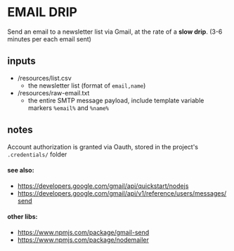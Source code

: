 # EMAIL DRIP

Send an email to a newsletter list via Gmail, at the rate of a **slow drip**. (3-6 minutes per each email sent)

## inputs

- /resources/list.csv
  - the newsletter list (format of `email,name`)
- /resources/raw-email.txt
  - the entire SMTP message payload, include template variable markers `%email%` and `%name%`

## notes

Account authorization is granted via Oauth, stored in the project's `.credentials/` folder

#### see also:

- https://developers.google.com/gmail/api/quickstart/nodejs
- https://developers.google.com/gmail/api/v1/reference/users/messages/send

#### other libs:

- https://www.npmjs.com/package/gmail-send
- https://www.npmjs.com/package/nodemailer
